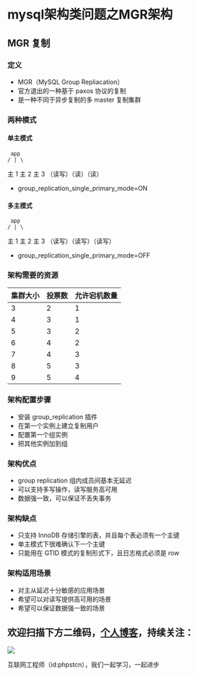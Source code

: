 # mysql架构类问题之MGR架构

## MGR 复制

### 定义

- MGR（MySQL Group Repliacation）
- 官方退出的一种基于 paxos 协议的复制
- 是一种不同于异步复制的多 master 复制集群

### 两种模式

#### 单主模式

     app
    / | \
 主 1 主 2 主 3
（读写）（读）（读）
- group_replication_single_primary_mode=ON

#### 多主模式

     app
    / | \
 主 1 主 2 主 3
（读写）（读写）（读写）
- group_replication_single_primary_mode=OFF

### 架构需要的资源

|集群大小| 投票数|允许宕机数量|
|-|-|-|
|3|2|1|
|4|3|1|
|5|3|2|
|6|4|2|
|7|4|3|
|8|5|3|
|9|5|4|

### 架构配置步骤

- 安装 group_replication 插件
- 在第一个实例上建立复制用户
- 配置第一个组实例
- 把其他实例加到组

### 架构优点

- group replication 组内成员间基本无延迟
- 可以支持多写操作，读写服务高可用
- 数据强一致，可以保证不丢失事务

### 架构缺点

- 只支持 InnoDB 存储引擎的表，并且每个表必须有一个主键
- 单主模式下很难确认下一个主键
- 只能用在 GTID 模式的复制形式下，且日志格式必须是 row

### 架构适用场景

- 对主从延迟十分敏感的应用场景
- 希望可以对读写提供高可用的场景
- 希望可以保证数据强一致的场景

## 欢迎扫描下方二维码，[个人博客](https://www.phpst.cn)，持续关注：

![](https://ww1.sinaimg.cn/large/a616b9a4gy1g4xzv954a4j20760763yo.jpg)

互联网工程师（id:phpstcn），我们一起学习，一起进步
